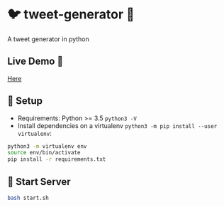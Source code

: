 # :bird: tweet-generator :speech_balloon:
A tweet generator in python

## Live Demo 🤔
[Here](https://tweet-generator-ec.herokuapp.com/)

## :wrench: Setup
- Requirements: Python >= 3.5 `python3 -V`
- Install dependencies on a virtualenv `python3 -m pip install --user virtualenv`:

```sh
python3 -m virtualenv env
source env/bin/activate
pip install -r requirements.txt
```

## :rocket: Start Server
```sh
bash start.sh
```
